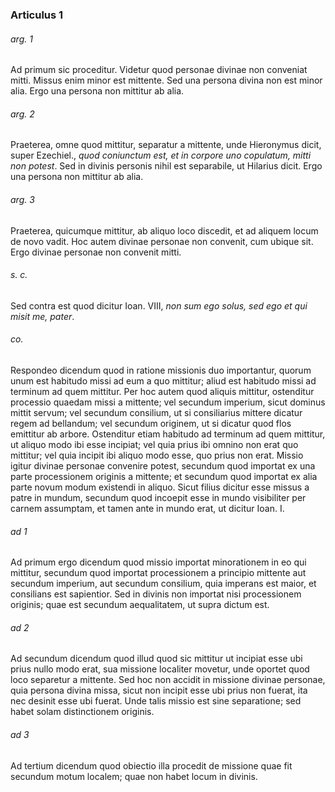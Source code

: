 ### Articulus 1

###### arg. 1
Ad primum sic proceditur. Videtur quod personae divinae non conveniat mitti. Missus enim minor est mittente. Sed una persona divina non est minor alia. Ergo una persona non mittitur ab alia.

###### arg. 2
Praeterea, omne quod mittitur, separatur a mittente, unde Hieronymus dicit, super Ezechiel., *quod coniunctum est, et in corpore uno copulatum, mitti non potest*. Sed in divinis personis nihil est separabile, ut Hilarius dicit. Ergo una persona non mittitur ab alia.

###### arg. 3
Praeterea, quicumque mittitur, ab aliquo loco discedit, et ad aliquem locum de novo vadit. Hoc autem divinae personae non convenit, cum ubique sit. Ergo divinae personae non convenit mitti.

###### s. c.
Sed contra est quod dicitur Ioan. VIII, *non sum ego solus, sed ego et qui misit me, pater*.

###### co.
Respondeo dicendum quod in ratione missionis duo importantur, quorum unum est habitudo missi ad eum a quo mittitur; aliud est habitudo missi ad terminum ad quem mittitur. Per hoc autem quod aliquis mittitur, ostenditur processio quaedam missi a mittente; vel secundum imperium, sicut dominus mittit servum; vel secundum consilium, ut si consiliarius mittere dicatur regem ad bellandum; vel secundum originem, ut si dicatur quod flos emittitur ab arbore. Ostenditur etiam habitudo ad terminum ad quem mittitur, ut aliquo modo ibi esse incipiat; vel quia prius ibi omnino non erat quo mittitur; vel quia incipit ibi aliquo modo esse, quo prius non erat. Missio igitur divinae personae convenire potest, secundum quod importat ex una parte processionem originis a mittente; et secundum quod importat ex alia parte novum modum existendi in aliquo. Sicut filius dicitur esse missus a patre in mundum, secundum quod incoepit esse in mundo visibiliter per carnem assumptam, et tamen ante in mundo erat, ut dicitur Ioan. I.

###### ad 1
Ad primum ergo dicendum quod missio importat minorationem in eo qui mittitur, secundum quod importat processionem a principio mittente aut secundum imperium, aut secundum consilium, quia imperans est maior, et consilians est sapientior. Sed in divinis non importat nisi processionem originis; quae est secundum aequalitatem, ut supra dictum est.

###### ad 2
Ad secundum dicendum quod illud quod sic mittitur ut incipiat esse ubi prius nullo modo erat, sua missione localiter movetur, unde oportet quod loco separetur a mittente. Sed hoc non accidit in missione divinae personae, quia persona divina missa, sicut non incipit esse ubi prius non fuerat, ita nec desinit esse ubi fuerat. Unde talis missio est sine separatione; sed habet solam distinctionem originis.

###### ad 3
Ad tertium dicendum quod obiectio illa procedit de missione quae fit secundum motum localem; quae non habet locum in divinis.

